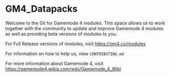 # GM4_Datapacks
Welcome to the Git for Gamemode 4 modules. This space allows us to work together with the community to update and improve Gamemode 4 modules as well as providing beta versions of modules to you.

For Full Release versions of modules, visit https://gm4.co/modules

For information on how to help us, view `CONTRIBUTING.md`

For more information about Gamemode 4, visit https://gamemode4.wikia.com/wiki/Gamemode_4_Wiki
